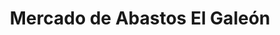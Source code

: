 ---
title: "Mercado de Abastos El Galeón"
url: /punta-umbria/mercado-de-abastos-el-galeon/
shop: centro comercial
---